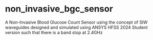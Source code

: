 # non_invasive_bgc_sensor
A Non-Invasive Blood Glucose Count Sensor using the concept of SIW waveguides designed and simulated using ANSYS HFSS 2024 Student version such that there is a band stop at 2.4GHz
